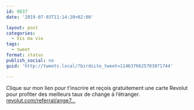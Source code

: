```yaml
---
id: 9837
date: '2019-07-03T11:14:20+02:00'

layout: post
categories:
  - Vis ma vie
tags:
  - tweet
format: status
publish_social: no
guid: 'http://tweets.local/?birdsite_tweet=1146376625703071744'

---
```


Clique sur mon lien pour t’inscrire et reçois gratuitement une carte Revolut pour profiter des meilleurs taux de change à l’étranger. [revolut.com/referral/ange7…](https://revolut.com/referral/ange76f9)